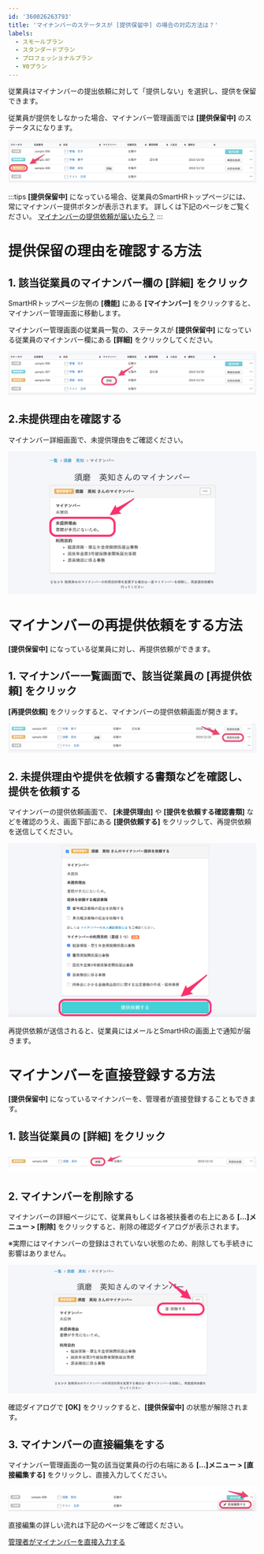 ```yaml
---
id: '360026263793'
title: 'マイナンバーのステータスが [提供保留中] の場合の対応方法は？'
labels:
  - スモールプラン
  - スタンダードプラン
  - プロフェッショナルプラン
  - ¥0プラン
---
```

従業員はマイナンバーの提出依頼に対して「提供しない」を選択し、提供を保留できます。

従業員が提供をしなかった場合、マイナンバー管理画面では **\[提供保留中\]** のステータスになります。

![mceclip0.png](./mceclip0.png)

:::tips
**\[提供保留中\]** になっている場合、従業員のSmartHRトップページには、常にマイナンバー提供ボタンが表示されます。
詳しくは下記のページをご覧ください。
[マイナンバーの提供依頼が届いたら？](https://knowledge.smarthr.jp/hc/ja/articles/360026266313)
:::

# 提供保留の理由を確認する方法

## 1\. 該当従業員のマイナンバー欄の **\[詳細\]** をクリック

SmartHRトップページ左側の **\[機能\]** にある **\[マイナンバー\]** をクリックすると、マイナンバー管理画面に移動します。

マイナンバー管理画面の従業員一覧の、ステータスが **\[提供保留中\]** になっている従業員のマイナンバー欄にある **\[詳細\]** をクリックしてください。

![mceclip1.png](./mceclip1.png)

## 2.未提供理由を確認する

マイナンバー詳細画面で、未提供理由をご確認ください。

![__________________SmartHR____________.png](./00___________________SmartHR____________.png)

# マイナンバーの再提供依頼をする方法

**\[提供保留中\]** になっている従業員に対し、再提供依頼ができます。

## 1\. マイナンバー一覧画面で、該当従業員の **\[再提供依頼\]** をクリック

**\[再提供依頼\]** をクリックすると、マイナンバーの提供依頼画面が開きます。

![mceclip4.png](./mceclip4.png)

## 2\. 未提供理由や提供を依頼する書類などを確認し、提供を依頼する

マイナンバーの提供依頼画面で、 **\[未提供理由\]** や **\[提供を依頼する確認書類\]** などを確認のうえ、画面下部にある **\[提供依頼する\]** をクリックして、再提供依頼を送信してください。

![_______________SmartHR____________.png](./_______________SmartHR____________.png)

再提供依頼が送信されると、従業員にはメールとSmartHRの画面上で通知が届きます。

# マイナンバーを直接登録する方法

**\[提供保留中\]** になっているマイナンバーを、管理者が直接登録することもできます。

## 1\. 該当従業員の **\[詳細\]** をクリック

![mceclip6.png](./mceclip6.png)

## 2\. マイナンバーを削除する

マイナンバーの詳細ページにて、従業員もしくは各被扶養者の右上にある **\[…\]メニュー > \[削除\]** をクリックすると、削除の確認ダイアログが表示されます。

※実際にはマイナンバーの登録はされていない状態のため、削除しても手続きに影響はありません。

![__________________SmartHR____________.png](./01___________________SmartHR____________.png)

確認ダイアログで **\[OK\]** をクリックすると、**\[提供保留中\]** の状態が解除されます。

## 3\. マイナンバーの直接編集をする

マイナンバー管理画面の一覧の該当従業員の行の右端にある **\[…\]メニュー > \[直接編集する\]** をクリックし、直接入力してください。

![mceclip7.png](./mceclip7.png)

直接編集の詳しい流れは下記のページをご確認ください。

[管理者がマイナンバーを直接入力する](https://knowledge.smarthr.jp/hc/ja/articles/360026105234)
